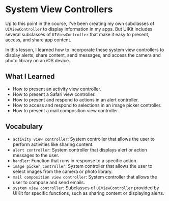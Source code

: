 # System View Controllers

Up to this point in the course, I've been creating my own subclasses of `UIViewController` to display information in my apps. But UIKit includes several subclasses of `UIViewController` that make it easy to present, access, and share app content.

In this lesson, I learned how to incorporate these system view controllers to display alerts, share content, send messages, and access the camera and photo library on an iOS device.

## What I Learned
- How to present an activity view controller.
- How to present a Safari view controller.
- How to present and respond to actions in an alert controller.
- How to access and respond to selections in an image picker controller.
- How to present a mail composition view controller.

## Vocabulary
- `activity view controller`: System controller that allows the user to perform activities like sharing content.
- `alert controller`: System controller that displays alert or action messages to the user.
- `handler`: Function that runs in response to a specific action.
- `image picker controller`: System controller that allows the user to select images from the camera or photo library.
- `mail composition view controller`: System controller that allows the user to compose and send emails.
- `system view controller`: Subclasses of `UIViewController` provided by UIKit for specific functions, such as sharing content or displaying alerts.

